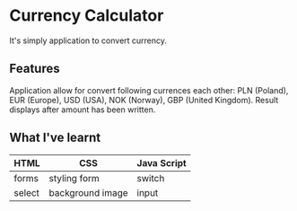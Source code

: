 # Currency Calculator

It's simply application to convert currency.

## Features

Application allow for convert following currences each other: PLN (Poland), EUR (Europe), USD (USA), NOK (Norway), GBP (United Kingdom).  Result displays after amount has been written. 

## What I've learnt

|HTML            	    |CSS                    |Java Script                        
|-----------------------|-----------------------|-----------------------|
|forms					|styling form           |switch			        |     
|select        		    |background image       |input			        |

